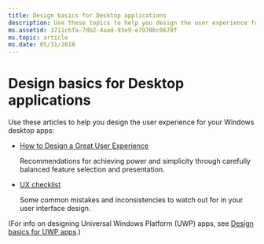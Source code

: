 ```yaml
---
title: Design basics for Desktop applications
description: Use these topics to help you design the user experience for your Windows desktop apps.
ms.assetid: 3711c6fa-7db2-4aad-93e9-e7970bc0678f
ms.topic: article
ms.date: 05/31/2018
---
```


# Design basics for Desktop applications

Use these articles to help you design the user experience for your Windows desktop apps:

-   [How to Design a Great User Experience](how-to-design-desktop-ux.md)

    Recommendations for achieving power and simplicity through carefully balanced feature selection and presentation.

<!-- -->

-   [UX checklist](top-violations.md)

    Some common mistakes and inconsistencies to watch out for in your user interface design.

(For info on designing Universal Windows Platform (UWP) apps, see [Design basics for UWP apps](https://dev.windows.com/design/design-basics).)

 

 




